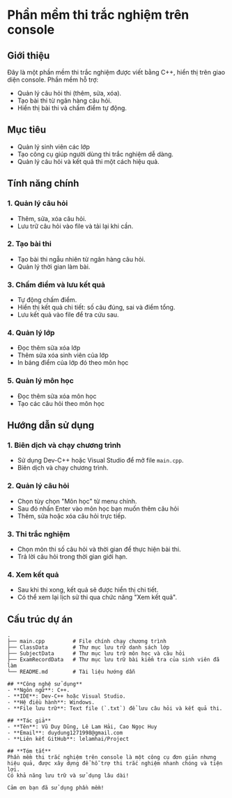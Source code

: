 # **Phần mềm thi trắc nghiệm trên console**

## **Giới thiệu**  
Đây là một phần mềm thi trắc nghiệm được viết bằng C++, hiển thị trên giao diện console. Phần mềm hỗ trợ:  
- Quản lý câu hỏi thi (thêm, sửa, xóa).  
- Tạo bài thi từ ngân hàng câu hỏi.  
- Hiển thị bài thi và chấm điểm tự động.  

## **Mục tiêu**  
- Quản lý sinh viên các lớp
- Tạo công cụ giúp người dùng thi trắc nghiệm dễ dàng.  
- Quản lý câu hỏi và kết quả thi một cách hiệu quả.
  
## **Tính năng chính**  
### 1. Quản lý câu hỏi  
- Thêm, sửa, xóa câu hỏi.  
- Lưu trữ câu hỏi vào file và tải lại khi cần.  

### 2. Tạo bài thi  
- Tạo bài thi ngẫu nhiên từ ngân hàng câu hỏi.  
- Quản lý thời gian làm bài.  

### 3. Chấm điểm và lưu kết quả  
- Tự động chấm điểm.  
- Hiển thị kết quả chi tiết: số câu đúng, sai và điểm tổng.  
- Lưu kết quả vào file để tra cứu sau.

### 4. Quản lý lớp
- Đọc thêm sửa xóa lớp
- Thêm sửa xóa sinh viên của lớp
- In bảng điểm của lớp đó theo môn học

### 5. Quản lý môn học
- Đọc thêm sửa xóa môn học
- Tạo các câu hỏi theo môn học

## **Hướng dẫn sử dụng**  

### 1. Biên dịch và chạy chương trình  
- Sử dụng Dev-C++ hoặc Visual Studio để mở file `main.cpp`.  
- Biên dịch và chạy chương trình.  

### 2. Quản lý câu hỏi  
- Chọn tùy chọn "Môn học" từ menu chính.
- Sau đó nhấn Enter vào môn học bạn muốn thêm câu hỏi
- Thêm, sửa hoặc xóa câu hỏi trực tiếp.  

### 3. Thi trắc nghiệm  
- Chọn môn thi số câu hỏi và thời gian để thực hiện bài thi.  
- Trả lời câu hỏi trong thời gian giới hạn.  

### 4. Xem kết quả  
- Sau khi thi xong, kết quả sẽ được hiển thị chi tiết.  
- Có thể xem lại lịch sử thi qua chức năng "Xem kết quả".

## **Cấu trúc dự án**  

```plaintext
.
├── main.cpp         # File chính chạy chương trình
├── ClassData        # Thư mục lưu trữ danh sách lớp
├── SubjectData      # Thư mục lưu trữ môn học và câu hỏi
├── ExamRecordData   # Thư mục lưu trữ bài kiểm tra của sinh viên đã làm 
└── README.md        # Tài liệu hướng dẫn

## **Công nghệ sử dụng**  
- **Ngôn ngữ**: C++.  
- **IDE**: Dev-C++ hoặc Visual Studio.  
- **Hệ điều hành**: Windows.  
- **File lưu trữ**: Text file (`.txt`) để lưu câu hỏi và kết quả thi.

## **Tác giả**  
- **Tên**: Vũ Duy Dũng, Lê Lam Hải, Cao Ngọc Huy 
- **Email**: duydung1271998@gmail.com 
- **Liên kết GitHub**: lelamhai/Project

## **Tóm tắt**  
Phần mềm thi trắc nghiệm trên console là một công cụ đơn giản nhưng hiệu quả, được xây dựng để hỗ trợ thi trắc nghiệm nhanh chóng và tiện lợi.
Có khả năng lưu trữ và sử dụng lâu dài!

Cảm ơn bạn đã sử dụng phần mềm!
